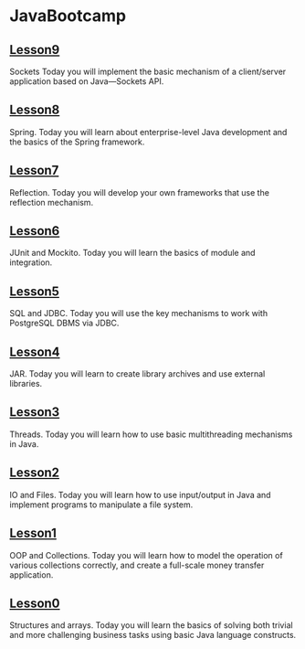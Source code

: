 # JavaBootcamp

## [Lesson9](https://github.com/MaksimovSanan/JavaBootcamp/tree/main/lesson9)
Sockets Today you will implement the basic mechanism of a client/server application based on Java—Sockets API.

## [Lesson8](https://github.com/MaksimovSanan/JavaBootcamp/tree/main/lesson8)
Spring. Today you will learn about enterprise-level Java development and the basics of the Spring framework.

## [Lesson7](https://github.com/MaksimovSanan/JavaBootcamp/tree/main/lesson7)
Reflection. Today you will develop your own frameworks that use the reflection mechanism.

## [Lesson6](https://github.com/MaksimovSanan/JavaBootcamp/tree/main/lesson6)
JUnit and Mockito. Today you will learn the basics of module and integration.

## [Lesson5](https://github.com/MaksimovSanan/JavaBootcamp/tree/main/lesson5)
SQL and JDBC. Today you will use the key mechanisms to work with PostgreSQL DBMS via JDBC.

## [Lesson4](https://github.com/MaksimovSanan/JavaBootcamp/tree/main/lesson4)
JAR. Today you will learn to create library archives and use external libraries.

## [Lesson3](https://github.com/MaksimovSanan/JavaBootcamp/tree/main/lesson3)
Threads. Today you will learn how to use basic multithreading mechanisms in Java.

## [Lesson2](https://github.com/MaksimovSanan/JavaBootcamp/tree/main/lesson2)
IO and Files. Today you will learn how to use input/output in Java and implement programs to manipulate a file system.

## [Lesson1](https://github.com/MaksimovSanan/JavaBootcamp/tree/main/lesson1)
OOP and Collections. Today you will learn how to model the operation of various collections correctly, and create a full-scale money transfer application.

## [Lesson0](https://github.com/MaksimovSanan/JavaBootcamp/tree/main/lesson0)
Structures and arrays. Today you will learn the basics of solving both trivial and more challenging business tasks using basic Java language constructs.





